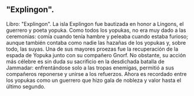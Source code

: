 ## "Explingon".
Libro: "Explingon".
La isla Explingon fue bautizada en honor a Lingons, el guerrero y poeta yopuka. Como todos los yopukas, no era muy dado a las ceremonias: comía cuando tenía hambre y peleaba cuando estaba furioso; aunque también contaba como nadie las hazañas de los yopukas y, sobre todo, las suyas.
Una de sus mayores proezas fue la recuperación de la espada de Yopuka junto con su compañero Gnorf. No obstante, su acción más célebre es sin duda su sacrificio en la desdichada batalla de Jammadar: enfrentándose solo a las tropas enemigas, permitió a sus compañeros reponerse y unirse a los refuerzos. Ahora es recordado entre los yopukas como un guerrero que hizo gala de nobleza y valor hasta el último segundo.